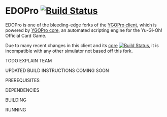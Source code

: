 # EDOPro [![Build Status](https://travis-ci.org/edo9300/ygopro.svg?branch=master)](https://travis-ci.org/edo9300/ygopro)

EDOPro is one of the bleeding-edge forks of the [YGOPro client](https://github.com/Fluorohydride/ygopro), which is powered by [YGOPro core](https://github.com/Fluorohydride/ygopro-core), an automated scripting engine for the Yu-Gi-Oh! Official Card Game.

Due to many recent changes in this client and its [core](https://github.com/edo9300/ygopro-core) [![Build Status](https://travis-ci.org/edo9300/ygopro-core.svg?branch=master)](https://travis-ci.org/edo9300/ygopro-core), it is incompatible with any other simulator not based off this fork.

TODO EXPLAIN TEAM

UPDATED BUILD INSTRUCTIONS COMING SOON

PREREQUISITES

DEPENDENCIES

BUILDING

RUNNING
